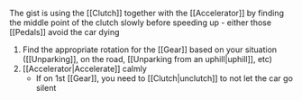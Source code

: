 The gist is using the [[Clutch]] together with the [[Accelerator]] by finding the middle point of the clutch slowly before speeding up - either those [[Pedals]] avoid the car dying

1. Find the appropriate rotation for the [[Gear]] based on your situation ([[Unparking]], on the road, [[Unparking from an uphill|uphill]], etc)
2. [[Accelerator|Accelerate]] calmly
   - If on 1st [[Gear]], you need to [[Clutch|unclutch]] to not let the car go silent
